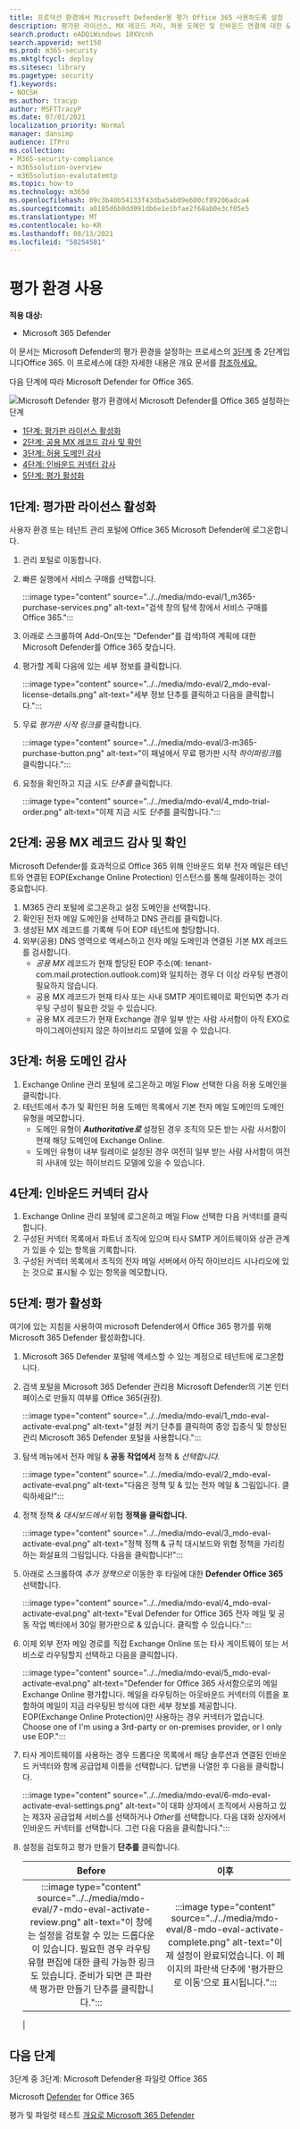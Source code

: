 ```yaml
---
title: 프로덕션 환경에서 Microsoft Defender용 평가 Office 365 사용하도록 설정
description: 평가판 라이선스, MX 레코드 처리, 허용 도메인 및 인바운드 연결에 대한 & Microsoft Defender 평가판을 활성화하는 단계
search.product: eADQiWindows 10XVcnh
search.appverid: met150
ms.prod: m365-security
ms.mktglfcycl: deploy
ms.sitesec: library
ms.pagetype: security
f1.keywords:
- NOCSH
ms.author: tracyp
author: MSFTTracyP
ms.date: 07/01/2021
localization_priority: Normal
manager: dansimp
audience: ITPro
ms.collection:
- M365-security-compliance
- m365solution-overview
- m365solution-evalutatemtp
ms.topic: how-to
ms.technology: m365d
ms.openlocfilehash: 09c3b40b54133f43dba5ab09e600cf89206adca4
ms.sourcegitcommit: a0185d6b0dd091db6e1e1bfae2f68ab0e3cf05e5
ms.translationtype: MT
ms.contentlocale: ko-KR
ms.lasthandoff: 08/13/2021
ms.locfileid: "58254501"
---
```

# <a name="enable-the-evaluation-environment"></a>평가 환경 사용

**적용 대상:**
- Microsoft 365 Defender

이 문서는 Microsoft Defender의 평가 환경을 설정하는 프로세스의 [3단계](eval-defender-office-365-overview.md) 중 2단계입니다Office 365. 이 프로세스에 대한 자세한 내용은 개요 문서를 [참조하세요.](eval-defender-office-365-overview.md)

다음 단계에 따라 Microsoft Defender for Office 365.

![Microsoft Defender 평가 환경에서 Microsoft Defender를 Office 365 설정하는 단계](../../media/defender/m365-defender-office-eval-enable-steps.png)

- [1단계: 평가판 라이선스 활성화](#step-1-activate-trial-licenses)
- [2단계: 공용 MX 레코드 감사 및 확인](#step-2-audit-and-verify-the-public-mx-record)
- [3단계: 허용 도메인 감사](#step-3-audit-accepted-domains)
- [4단계: 인바운드 커넥터 감사](#step-4-audit-inbound-connectors)
- [5단계: 평가 활성화](#step-5-activate-the-evaluation)

## <a name="step-1-activate-trial-licenses"></a>1단계: 평가판 라이선스 활성화

사용자 환경 또는 테넌트 관리 포털에 Office 365 Microsoft Defender에 로그온합니다.

1. 관리 포털로 이동합니다.
2. 빠른 실행에서 서비스 구매를 선택합니다.

   :::image type="content" source="../../media/mdo-eval/1_m365-purchase-services.png" alt-text="검색 창의 탐색 창에서 서비스 구매를 Office 365.":::

3. 아래로 스크롤하여 Add-On(또는 "Defender"를 검색)하여 계획에 대한 Microsoft Defender를 Office 365 찾습니다.
4. 평가할 계획 다음에 있는 세부 정보를 클릭합니다.

   :::image type="content" source="../../media/mdo-eval/2_mdo-eval-license-details.png" alt-text="세부 정보 단추를 클릭하고 다음을 클릭합니다.":::

5. 무료 *평가판 시작 링크를* 클릭합니다.

   :::image type="content" source="../../media/mdo-eval/3-m365-purchase-button.png" alt-text="이 패널에서 무료 평가판 시작 *하이퍼링크*를 클릭합니다.":::

6. 요청을 확인하고 지금 시도 *단추를* 클릭합니다.

   :::image type="content" source="../../media/mdo-eval/4_mdo-trial-order.png" alt-text="이제 지금 시도 *단추*를 클릭합니다.":::

## <a name="step-2-audit-and-verify-the-public-mx-record"></a>2단계: 공용 MX 레코드 감사 및 확인

Microsoft Defender를 효과적으로 Office 365 위해 인바운드 외부 전자 메일은 테넌트와 연결된 EOP(Exchange Online Protection) 인스턴스를 통해 릴레이하는 것이 중요합니다.

1. M365 관리 포털에 로그온하고 설정 도메인을 선택합니다.
2. 확인된 전자 메일 도메인을 선택하고 DNS 관리를 클릭합니다.
3. 생성된 MX 레코드를 기록해 두어 EOP 테넌트에 할당합니다.
4. 외부(공용) DNS 영역으로 액세스하고 전자 메일 도메인과 연결된 기본 MX 레코드를 검사합니다.
    - *공용 MX* 레코드가 현재 할당된 EOP 주소(예: tenant-com.mail.protection.outlook.com)와 일치하는 경우 더 이상 라우팅 변경이 필요하지 않습니다.
    - 공용 MX 레코드가 현재 타사 또는 사내 SMTP 게이트웨이로 확인되면 추가 라우팅 구성이 필요한 것일 수 있습니다.
    - 공용 MX 레코드가 현재 Exchange 경우 일부 받는 사람 사서함이 아직 EXO로 마이그레이션되지 않은 하이브리드 모델에 있을 수 있습니다.

## <a name="step-3-audit-accepted-domains"></a>3단계: 허용 도메인 감사

1. Exchange Online 관리 포털에 로그온하고 메일 Flow 선택한 다음 허용 도메인을 클릭합니다.
2. 테넌트에서 추가 및 확인된 허용 도메인 목록에서 기본 전자  메일 도메인의 도메인 유형을 메모합니다.
    - 도메인 유형이 ***Authoritative로*** 설정된 경우 조직의 모든 받는 사람 사서함이 현재 해당 도메인에 Exchange Online.
    - 도메인 유형이 내부  릴레이로 설정된 경우 여전히 일부 받는 사람 사서함이 여전히 사내에 있는 하이브리드 모델에 있을 수 있습니다.

## <a name="step-4-audit-inbound-connectors"></a>4단계: 인바운드 커넥터 감사

1. Exchange Online 관리 포털에 로그온하고 메일 Flow 선택한 다음 커넥터를 클릭합니다.
2. 구성된 커넥터 목록에서 파트너 조직에 있으며 타사 SMTP 게이트웨이와 상관 관계가 있을 수 있는 항목을 기록합니다. 
3. 구성된 커넥터 목록에서 조직의 전자 메일 서버에서 아직  하이브리드 시나리오에 있는 것으로 표시될 수 있는 항목을 메모합니다.

## <a name="step-5-activate-the-evaluation"></a>5단계: 평가 활성화

여기에 있는 지침을 사용하여 microsoft Defender에서 Office 365 평가를 위해 Microsoft 365 Defender 활성화합니다.

1. Microsoft 365 Defender 포털에 액세스할 수 있는 계정으로 테넌트에 로그온합니다.
2. 검색 포털을 Microsoft 365 Defender  관리용 Microsoft Defender의 기본 인터페이스로 만들지 여부를 Office 365(권장).

   :::image type="content" source="../../media/mdo-eval/1_mdo-eval-activate-eval.png" alt-text="설정 켜기 단추를 클릭하여 중앙 집중식 및 향상된 관리 Microsoft 365 Defender 포털을 사용합니다.":::

3. 탐색 메뉴에서 전자 메일 & **공동 작업에서** 정책 & *선택합니다.*

   :::image type="content" source="../../media/mdo-eval/2_mdo-eval-activate-eval.png" alt-text="다음은 정책 및 & 있는 전자 메일 & 그림입니다. 클릭하세요!":::

4. 정책 정책 *& 대시보드에서* 위협 **정책을 클릭합니다.**

   :::image type="content" source="../../media/mdo-eval/3_mdo-eval-activate-eval.png" alt-text="정책 정책 & 규칙 대시보드와 위협 정책을 가리킹하는 화살표의 그림입니다. 다음을 클릭합니다!":::

5. 아래로 스크롤하여 *추가 정책으로* 이동한 후 타일에 대한 **Defender Office 365** 선택합니다.

   :::image type="content" source="../../media/mdo-eval/4_mdo-eval-activate-eval.png" alt-text="Eval Defender for Office 365 전자 메일 및 공동 작업 벡터에서 30일 평가판으로 & 있습니다. 클릭할 수 있습니다.":::

6. 이제 외부 전자 메일 경로를 직접 Exchange Online 또는 타사 게이트웨이 또는 서비스로 라우팅할지 선택하고 다음을 클릭합니다.

   :::image type="content" source="../../media/mdo-eval/5_mdo-eval-activate-eval.png" alt-text="Defender for Office 365 사서함으로의 메일 Exchange Online 평가합니다. 메일을 라우팅하는 아웃바운드 커넥터의 이름을 포함하여 메일이 지금 라우팅된 방식에 대한 세부 정보를 제공합니다. EOP(Exchange Online Protection)만 사용하는 경우 커넥터가 없습니다. Choose one of I'm using a 3rd-party or on-premises provider, or I only use EOP.":::

7. 타사 게이트웨이를 사용하는 경우 드롭다운 목록에서 해당 솔루션과 연결된 인바운드 커넥터와 함께 공급업체 이름을 선택합니다. 답변을 나열한 후 다음을 클릭합니다.

   :::image type="content" source="../../media/mdo-eval/6-mdo-eval-activate-eval-settings.png" alt-text="이 대화 상자에서 조직에서 사용하고 있는 제3자 공급업체 서비스를 선택하거나 *Other*를 선택합니다. 다음 대화 상자에서 인바운드 커넥터를 선택합니다. 그런 다음 다음을 클릭합니다.":::

8. 설정을 검토하고 평가 만들기 **단추를** 클릭합니다.

   |Before|이후|
   |:---:|:---:|
   |:::image type="content" source="../../media/mdo-eval/7-mdo-eval-activate-review.png" alt-text="이 창에는 설정을 검토할 수 있는 드롭다운이 있습니다. 필요한 경우 라우팅 유형 편집에 대한 클릭 가능한 링크도 있습니다. 준비가 되면 큰 파란색 평가판 만들기 단추를 클릭합니다.":::|:::image type="content" source="../../media/mdo-eval/8-mdo-eval-activate-complete.png" alt-text="이제 설정이 완료되었습니다. 이 페이지의 파란색 단추에 '평가판으로 이동'으로 표시됩니다.":::|
   |

## <a name="next-steps"></a>다음 단계

3단계 중 3단계: Microsoft Defender용 파일럿 Office 365

Microsoft [Defender](eval-defender-office-365-overview.md) for Office 365

평가 및 파일럿 테스트 [개요로 Microsoft 365 Defender](eval-overview.md)
